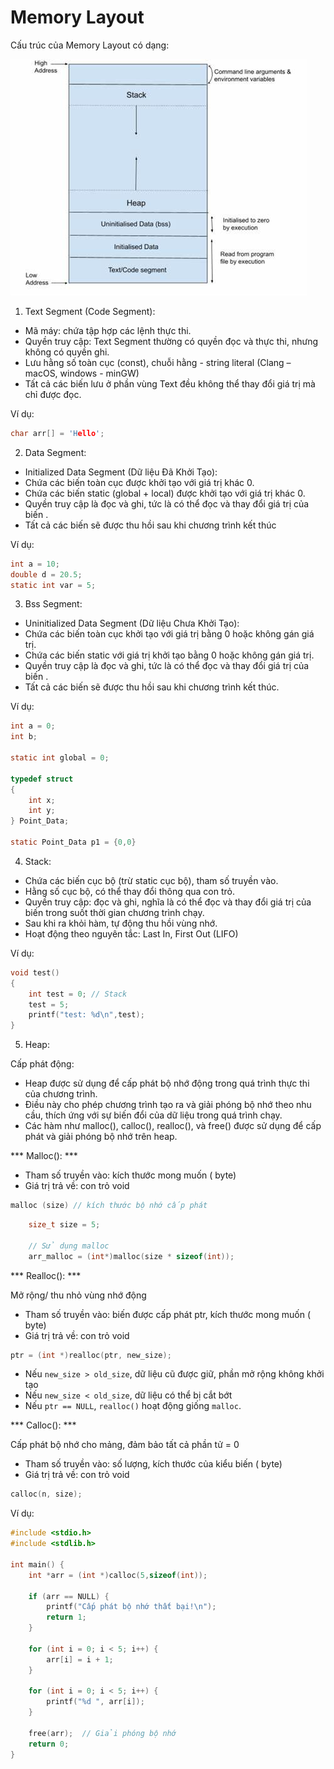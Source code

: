 # Memory Layout

Cấu trúc của Memory Layout có dạng:

![alt text](image.png)

1. Text Segment (Code Segment):

- Mã máy: chứa tập hợp các lệnh thực thi.
- Quyền truy cập: Text Segment thường có quyền đọc và thực thi, nhưng không có quyền ghi. 
- Lưu hằng số toàn cục (const), chuỗi hằng - string literal (Clang – macOS, windows - minGW)
- Tất cả các biến lưu ở phần vùng Text đều không thể thay đổi giá trị mà chỉ được đọc.

Ví dụ:

```C
char arr[] = 'Hello';
```

2. Data Segment:

- Initialized Data Segment (Dữ liệu Đã Khởi Tạo):
- Chứa các biến toàn cục được khởi tạo với giá trị khác 0.
- Chứa các biến static (global + local) được khởi tạo với giá trị khác 0.
- Quyền truy cập là đọc và ghi, tức là có thể đọc và thay đổi giá trị của biến .
- Tất cả các biến sẽ được thu hồi sau khi chương trình kết thúc

Ví dụ:

```C
int a = 10;
double d = 20.5;
static int var = 5;
```

3. Bss Segment:

- Uninitialized Data Segment (Dữ liệu Chưa Khởi Tạo):
- Chứa các biến toàn cục khởi tạo với giá trị bằng 0 hoặc không gán giá trị.
- Chứa các biến static với giá trị khởi tạo bằng 0 hoặc không gán giá trị.
- Quyền truy cập là đọc và ghi, tức là có thể đọc và thay đổi giá trị của biến .
- Tất cả các biến sẽ được thu hồi sau khi chương trình kết thúc.

Ví dụ:

```C
int a = 0;
int b;

static int global = 0;

typedef struct 
{
    int x;
    int y;
} Point_Data;

static Point_Data p1 = {0,0}
```

4. Stack:

- Chứa các biến cục bộ (trừ static cục bộ), tham số truyền vào.
- Hằng số cục bộ, có thể thay đổi thông qua con trỏ.
- Quyền truy cập: đọc và ghi, nghĩa là có thể đọc và thay đổi giá trị của biến trong suốt thời gian chương trình chạy.
- Sau khi ra khỏi hàm, tự động thu hồi vùng nhớ.
- Hoạt động theo nguyên tắc: Last In, First Out (LIFO)

Ví dụ:

```C
void test()
{
    int test = 0; // Stack
    test = 5;
    printf("test: %d\n",test);
}
```

5. Heap:

Cấp phát động:
- Heap được sử dụng để cấp phát bộ nhớ động trong quá trình thực thi của chương trình.
- Điều này cho phép chương trình tạo ra và giải phóng bộ nhớ theo nhu cầu, thích ứng với sự biến đổi của dữ liệu trong quá trình chạy.
- Các hàm như malloc(), calloc(), realloc(), và free() được sử dụng để cấp phát và giải phóng bộ nhớ trên heap.

*** Malloc(): ***

- Tham số truyền vào: kích thước mong muốn ( byte)
- Giá trị trả về: con trỏ void

```C
malloc (size) // kích thước bộ nhớ cấp phát
```

```C
    size_t size = 5;

    // Sử dụng malloc
    arr_malloc = (int*)malloc(size * sizeof(int));
```

*** Realloc(): ***

Mở rộng/ thu nhỏ vùng nhớ động
- Tham số truyền vào: biến được cấp phát ptr, kích thước mong muốn ( byte)
- Giá trị trả về: con trỏ void

```C
ptr = (int *)realloc(ptr, new_size);
```

- Nếu ``new_size > old_size``, dữ liệu cũ được giữ, phần mở rộng không khởi tạo
- Nếu ``new_size < old_size``, dữ liệu có thể bị cắt bớt
- Nếu ``ptr == NULL``,  ``realloc()`` hoạt động giống ``malloc``.


*** Calloc(): ***

Cấp phát bộ nhớ cho mảng, đảm bảo tất cả phần tử = 0

- Tham số truyền vào: số lượng, kích thước của kiểu  biến ( byte)
- Giá trị trả về: con trỏ void

```C
calloc(n, size);
```

Ví dụ:

```C
#include <stdio.h>
#include <stdlib.h>

int main() {
    int *arr = (int *)calloc(5,sizeof(int));

    if (arr == NULL) {
        printf("Cấp phát bộ nhớ thất bại!\n");
        return 1;
    }

    for (int i = 0; i < 5; i++) {
        arr[i] = i + 1;
    }

    for (int i = 0; i < 5; i++) {
        printf("%d ", arr[i]);
    }

    free(arr);  // Giải phóng bộ nhớ
    return 0;
}
```